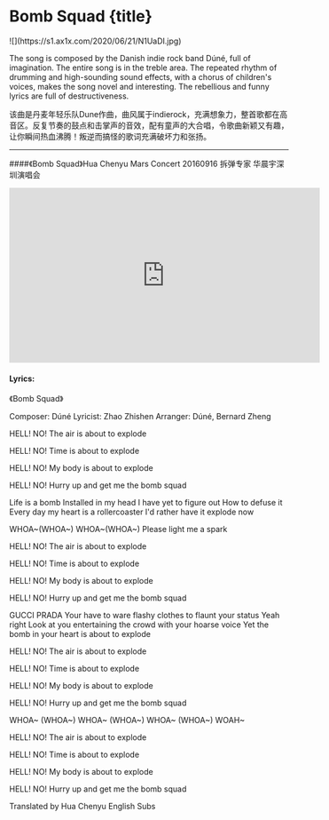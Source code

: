 # Bomb Squad {title}
<div class="background" markdown="1">
![](https://s1.ax1x.com/2020/06/21/N1UaDI.jpg)
</div>

The song is composed by the Danish indie rock band Dúné, full of imagination. The entire song is in the treble area. The repeated rhythm of drumming and high-sounding sound effects, with a chorus of children's voices, makes the song novel and interesting. The rebellious and funny lyrics are full of destructiveness.

该曲是丹麦年轻乐队Dune作曲，曲风属于indierock，充满想象力，整首歌都在高音区。反复节奏的鼓点和击掌声的音效，配有童声的大合唱，令歌曲新颖又有趣，让你瞬间热血沸腾！叛逆而搞怪的歌词充满破坏力和张扬。

---------------------------------

####《Bomb Squad》Hua Chenyu Mars Concert 20160916
拆弹专家 华晨宇深圳演唱会

<iframe width="560" height="315" src="https://www.youtube.com/embed/EzsT7gVT118" frameborder="0" allow="accelerometer; autoplay; encrypted-media; gyroscope; picture-in-picture" allowfullscreen></iframe>

#### Lyrics:
<div class="box">
《Bomb Squad》

Composer: Dúné
Lyricist: Zhao Zhishen
Arranger: Dúné, Bernard Zheng

HELL! NO!
The air is about to explode

HELL! NO!
Time is about to explode

HELL! NO!
My body is about to explode

HELL! NO!
Hurry up and get me the bomb squad

Life is a bomb
Installed in my head
I have yet to figure out
How to defuse it
Every day my heart is a rollercoaster
I'd rather have it explode now

WHOA~(WHOA~)
WHOA~(WHOA~)
Please light me a spark

HELL! NO!
The air is about to explode

HELL! NO!
Time is about to explode

HELL! NO!
My body is about to explode

HELL! NO!
Hurry up and get me the bomb squad

GUCCI PRADA
Your have to ware flashy clothes to flaunt your status
Yeah right
Look at you entertaining the crowd with your hoarse voice
Yet the bomb in your heart is about to explode

HELL! NO!
The air is about to explode

HELL! NO!
Time is about to explode

HELL! NO!
My body is about to explode

HELL! NO!
Hurry up and get me the bomb squad

WHOA~ (WHOA~)
WHOA~ (WHOA~)
WHOA~ (WHOA~)
WOAH~

HELL! NO!
The air is about to explode

HELL! NO!
Time is about to explode

HELL! NO!
My body is about to explode

HELL! NO!
Hurry up and get me the bomb squad

Translated by Hua Chenyu English Subs
</div>